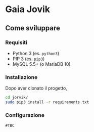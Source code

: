 # Gaia Jovik

## Come sviluppare

### Requisiti

* Python 3 (es. `python3`)
* PIP 3 (es. `pip3`)
* MySQL 5.5+ (o MariaDB 10)

### Installazione

Dopo aver clonato il progetto,

```bash
cd jorvik/
sudo pip3 install -r requirements.txt
```

### Configurazione

```
#TBC
```